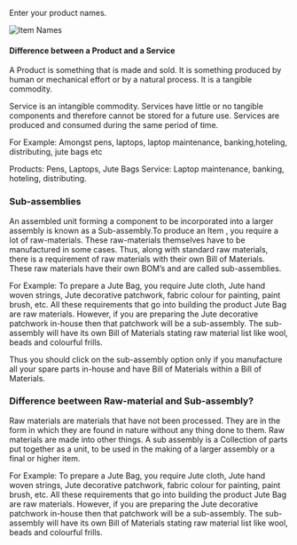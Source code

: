 
Enter your product names.

![Item Names](/assets/frappe_io/images/erpnext/wizard-step-7.png)

#### Difference between a Product and a Service

A Product is something that is made and sold. It is something produced by human or mechanical effort or by a natural process. It is a tangible commodity.

Service is an intangible commodity. Services have little or no tangible components and therefore cannot be stored for a future use. Services are produced and consumed during the same period of time.

For Example: Amongst pens, laptops, laptop maintenance, banking,hoteling, distributing, jute bags etc

Products: Pens, Laptops, Jute Bags
Service: Laptop maintenance, banking, hoteling, distributing.

### Sub-assemblies

An assembled unit forming a component to be incorporated into a larger assembly is known as a Sub-assembly.To produce an Item , you require a lot of raw-materials. These raw-materials themselves have to be manufactured in some cases. Thus, along with standard raw materials, there is a requirement of raw materials with their  own Bill of Materials. These raw materials have their own BOM’s and are called sub-assemblies. 

For Example: To prepare a Jute Bag,  you require Jute cloth, Jute hand woven strings, Jute decorative patchwork, fabric colour for painting, paint brush, etc. All these requirements that go into building the product Jute Bag are raw materials. However, if you are preparing the Jute decorative patchwork in-house then that patchwork will be a sub-assembly. The sub-assembly will have its own Bill of Materials stating raw material list like wool, beads and colourful frills.

Thus you should click on the sub-assembly option only if you manufacture all your spare parts in-house and have  Bill of Materials within a Bill of Materials.

###  Difference beetween Raw-material and Sub-assembly?
Raw materials are materials that have not been processed. They are in the form in which they are found in nature without any thing done to them. Raw materials are made into other things.  A sub assembly is a Collection of parts put together as a unit, to be used in the making of a larger assembly or a final or higher item.

For Example: To prepare a Jute Bag,  you require Jute cloth, Jute hand woven strings, Jute decorative patchwork, fabric colour for painting, paint brush, etc. All these requirements that go into building the product Jute Bag are raw materials. However, if you are preparing the Jute decorative patchwork in-house then that patchwork will be a sub-assembly. The sub-assembly will have its own Bill of Materials stating raw material list like wool, beads and colourful frills.

